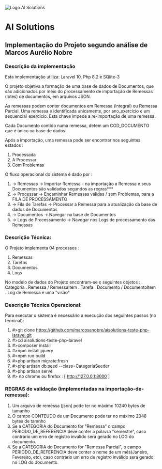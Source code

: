 ![Logo AI Solutions](http://aisolutions.tec.br/wp-content/uploads/sites/2/2019/04/logo.png)

# AI Solutions

## Implementação do Projeto segundo análise de Marcos Aurélio Nobre

### Descrição da implementação

Esta implementação utiliza: Laravel 10, Php 8.2 e SQlite-3

O projeto objetiva a formação de uma base de dados de Documentos, que são
adicionados por meio do processamento de importação de Remessas (lotes) de documentos,
em arquivos JSON.

As remessas podem conter documentos em Remessa (integral) ou Remessa Parcial. Uma
remessa é identificada unicamente, por ano_exercicio e um sequencial_exercicio. Esta
chave impede a re-importação de uma remessa.

Cada Documento contido numa remessa, detem um COD_DOCUMENTO que é único na base de dados.

Após a importação, uma remessa pode ser encontrar nos seguintes estados :
1. Processada
2. A Processar
3. Com Problemas

O fluxo operacional do sistema é dado por :
1. -> Remessas -> Importar Remessa - na importação a Remessa e seus Documentos são validados segundos as regras***
2. -> Processar -> Encaminhar Remessas válidas / sem Problemas, para a FILA DE PROCESSAMENTO
3. -> Fila de Tarefas -> Processar a Remessa para a atualização da base de dados de Documentos
4. -> Documentos -> Navegar na base de Documentos
5. -> Logs de Processamento -> Navegar nos Logs de processamento das Remessas


### Descrição Técnica:

O Projeto implementa 04 processos :
1. Remessas
2. Tarefas
3. Documentos
4. Logs

No modelo de dados do Projeto encontram-se o seguintes objetos :
. Categoria
. Remessa / RemessaItem
. Tarefa
. Documento / DocumentoItem
. Log de Remessa é uma "visão"

### Descrição Técnica Operacional:

Para executar o sistema é necessário a execução dos seguintes passos (no terminal):
1. #>git clone https://github.com/marcosanobre/aisolutions-teste-php-laravel.git
2. #>cd aisolutions-teste-php-laravel
3. #>composer install
4. #>npm install jquery
5. #>npm run build
6. #>php artisan migrate:fresh
7. #>php artisan db:seed --class=CategoriaSeeder
8. #>php artisan serve
9. #> no chrome ou firefox : [ http://127.0.0.1:8000 ]


### REGRAS de validação (implementadas na importação-de-remessa):

1. Um arquivo de remessa (json) pode ter no máximo 10240 bytes de tamanho
2. O campo CONTEUDO de um Documento pode ter no máximo 2048 bytes de tamnho
3. Se a CATEGORIA do Documento for "Remessa" o campo PERIODO_DE_REFERENCIA deve conter a palavra "semestre", caso contrário um erro de registro inválido será gerado no LOG do documento.
4. Se a CATEGORIA do Documento for "Remessa Parcial", o campo PERIODO_DE_REFERENCIA deve conter o nome de um mês(Janeiro, Fevereiro, etc), caso contrário um erro de registro inválido será gerado no LOG do documento.

